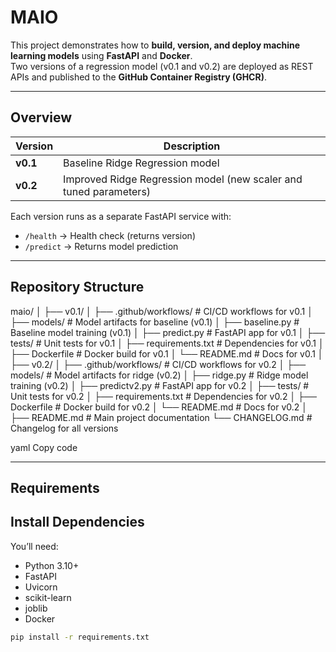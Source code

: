 # MAIO

This project demonstrates how to **build, version, and deploy machine learning models** using **FastAPI** and **Docker**.  
Two versions of a regression model (v0.1 and v0.2) are deployed as REST APIs and published to the **GitHub Container Registry (GHCR)**.

---

## Overview

| Version | Description |
|----------|--------------|
| **v0.1** | Baseline Ridge Regression model |
| **v0.2** | Improved Ridge Regression model (new scaler and tuned parameters) |

Each version runs as a separate FastAPI service with:
- `/health` → Health check (returns version)
- `/predict` → Returns model prediction

---

## Repository Structure

maio/
│
├── v0.1/
│ ├── .github/workflows/ # CI/CD workflows for v0.1
│ ├── models/ # Model artifacts for baseline (v0.1)
│ ├── baseline.py # Baseline model training (v0.1)
│ ├── predict.py # FastAPI app for v0.1
│ ├── tests/ # Unit tests for v0.1
│ ├── requirements.txt # Dependencies for v0.1
│ ├── Dockerfile # Docker build for v0.1
│ └── README.md # Docs for v0.1
│
├── v0.2/
│ ├── .github/workflows/ # CI/CD workflows for v0.2
│ ├── models/ # Model artifacts for ridge (v0.2)
│ ├── ridge.py # Ridge model training (v0.2)
│ ├── predictv2.py # FastAPI app for v0.2
│ ├── tests/ # Unit tests for v0.2
│ ├── requirements.txt # Dependencies for v0.2
│ ├── Dockerfile # Docker build for v0.2
│ └── README.md # Docs for v0.2
│
├── README.md # Main project documentation
└── CHANGELOG.md # Changelog for all versions


yaml
Copy code

---

## Requirements

## Install Dependencies

You’ll need:

- Python 3.10+  
- FastAPI  
- Uvicorn  
- scikit-learn  
- joblib  
- Docker  

```bash
pip install -r requirements.txt


